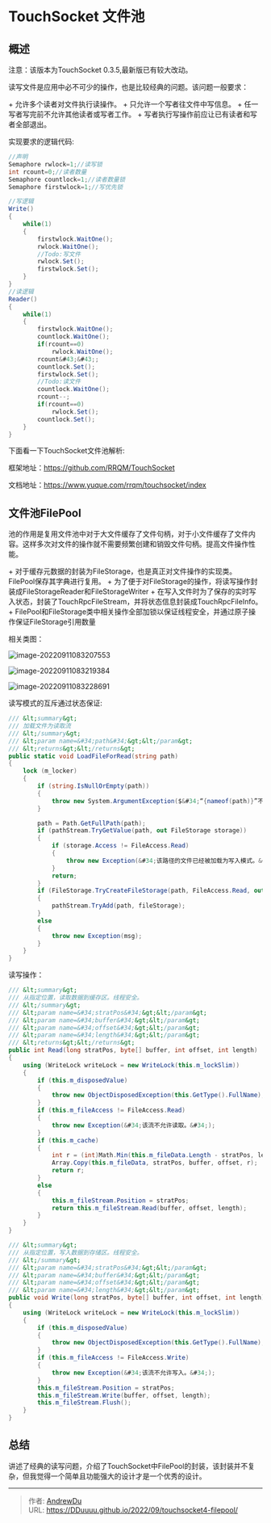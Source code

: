 # TouchSocket 文件池


## 概述

注意：该版本为TouchSocket 0.3.5,最新版已有较大改动。

读写文件是应用中必不可少的操作，也是比较经典的问题。该问题一般要求：

&#43; 允许多个读者对文件执行读操作。
&#43; 只允许一个写者往文件中写信息。
&#43; 任一写者写完前不允许其他读者或写者工作。
&#43; 写者执行写操作前应让已有读者和写者全部退出。

实现要求的逻辑代码:

```C#
//声明
Semaphore rwlock=1;//读写锁
int rcount=0;//读者数量
Semaphore countlock=1;//读者数量锁
Semaphore firstwlock=1;//写优先锁

//写逻辑
Write()
{
	while(1)
	{
		firstwlock.WaitOne();
		rwlock.WaitOne();
		//Todo:写文件
		rwlock.Set();
		firstwlock.Set();
	}
}
//读逻辑
Reader()
{
	while(1)
	{
		firstwlock.WaitOne();
		countlock.WaitOne();
		if(rcount==0)
			rwlock.WaitOne();
		rcount&#43;&#43;;
		countlock.Set();
		firstwlock.Set();
		//Todo:读文件
		countlock.WaitOne();
		rcount--;
		if(rcount==0)
			rwlock.Set();
		countlock.Set();
	}
}
```

下面看一下TouchSocket文件池解析:

框架地址：https://github.com/RRQM/TouchSocket

文档地址：https://www.yuque.com/rrqm/touchsocket/index

## 文件池FilePool

池的作用是复用文件池中对于大文件缓存了文件句柄，对于小文件缓存了文件内容。这样多次对文件的操作就不需要频繁创建和销毁文件句柄。提高文件操作性能。

&#43; 对于缓存元数据的封装为FileStorage，也是真正对文件操作的实现类。FilePool保存其字典进行复用。
&#43; 为了便于对FileStorage的操作，将读写操作封装成FileStorageReader和FileStorageWriter
&#43; 在写入文件时为了保存的实时写入状态，封装了TouchRpcFileStream，并将状态信息封装成TouchRpcFileInfo。
&#43; FilePool和FileStorage类中相关操作全部加锁以保证线程安全，并通过原子操作保证FileStorage引用数量

相关类图：

![image-20220911083207553](/touchsocket/image-20220911083207553.png)

![image-20220911083219384](/touchsocket/image-20220911083219384.png)

![image-20220911083228691](/touchsocket/image-20220911083228691.png)

读写模式的互斥通过状态保证:

```C#
/// &lt;summary&gt;
/// 加载文件为读取流
/// &lt;/summary&gt;
/// &lt;param name=&#34;path&#34;&gt;&lt;/param&gt;
/// &lt;returns&gt;&lt;/returns&gt;
public static void LoadFileForRead(string path)
{
    lock (m_locker)
    {
        if (string.IsNullOrEmpty(path))
        {
            throw new System.ArgumentException($&#34;“{nameof(path)}”不能为 null 或空。&#34;, nameof(path));
        }

        path = Path.GetFullPath(path);
        if (pathStream.TryGetValue(path, out FileStorage storage))
        {
            if (storage.Access != FileAccess.Read)
            {
                throw new Exception(&#34;该路径的文件已经被加载为写入模式。&#34;);
            }
            return;
        }
        if (FileStorage.TryCreateFileStorage(path, FileAccess.Read, out FileStorage fileStorage, out string msg))
        {
            pathStream.TryAdd(path, fileStorage);
        }
        else
        {
            throw new Exception(msg);
        }
    }
}
```

读写操作：

```C#
/// &lt;summary&gt;
/// 从指定位置，读取数据到缓存区。线程安全。
/// &lt;/summary&gt;
/// &lt;param name=&#34;stratPos&#34;&gt;&lt;/param&gt;
/// &lt;param name=&#34;buffer&#34;&gt;&lt;/param&gt;
/// &lt;param name=&#34;offset&#34;&gt;&lt;/param&gt;
/// &lt;param name=&#34;length&#34;&gt;&lt;/param&gt;
/// &lt;returns&gt;&lt;/returns&gt;
public int Read(long stratPos, byte[] buffer, int offset, int length)
{
    using (WriteLock writeLock = new WriteLock(this.m_lockSlim))
    {
        if (this.m_disposedValue)
        {
            throw new ObjectDisposedException(this.GetType().FullName);
        }
        if (this.m_fileAccess != FileAccess.Read)
        {
            throw new Exception(&#34;该流不允许读取。&#34;);
        }
        if (this.m_cache)
        {
            int r = (int)Math.Min(this.m_fileData.Length - stratPos, length);
            Array.Copy(this.m_fileData, stratPos, buffer, offset, r);
            return r;
        }
        else
        {
            this.m_fileStream.Position = stratPos;
            return this.m_fileStream.Read(buffer, offset, length);
        }
    }
}

/// &lt;summary&gt;
/// 从指定位置，写入数据到存储区。线程安全。
/// &lt;/summary&gt;
/// &lt;param name=&#34;stratPos&#34;&gt;&lt;/param&gt;
/// &lt;param name=&#34;buffer&#34;&gt;&lt;/param&gt;
/// &lt;param name=&#34;offset&#34;&gt;&lt;/param&gt;
/// &lt;param name=&#34;length&#34;&gt;&lt;/param&gt;
public void Write(long stratPos, byte[] buffer, int offset, int length)
{
    using (WriteLock writeLock = new WriteLock(this.m_lockSlim))
    {
        if (this.m_disposedValue)
        {
            throw new ObjectDisposedException(this.GetType().FullName);
        }
        if (this.m_fileAccess != FileAccess.Write)
        {
            throw new Exception(&#34;该流不允许写入。&#34;);
        }
        this.m_fileStream.Position = stratPos;
        this.m_fileStream.Write(buffer, offset, length);
        this.m_fileStream.Flush();
    }
}
```



## 总结

讲述了经典的读写问题，介绍了TouchSocket中FilePool的封装，该封装并不复杂，但我觉得一个简单且功能强大的设计才是一个优秀的设计。



---

> 作者: [AndrewDu](https://github.com/DDuuuu)  
> URL: https://DDuuuu.github.io/2022/09/touchsocket4-filepool/  

